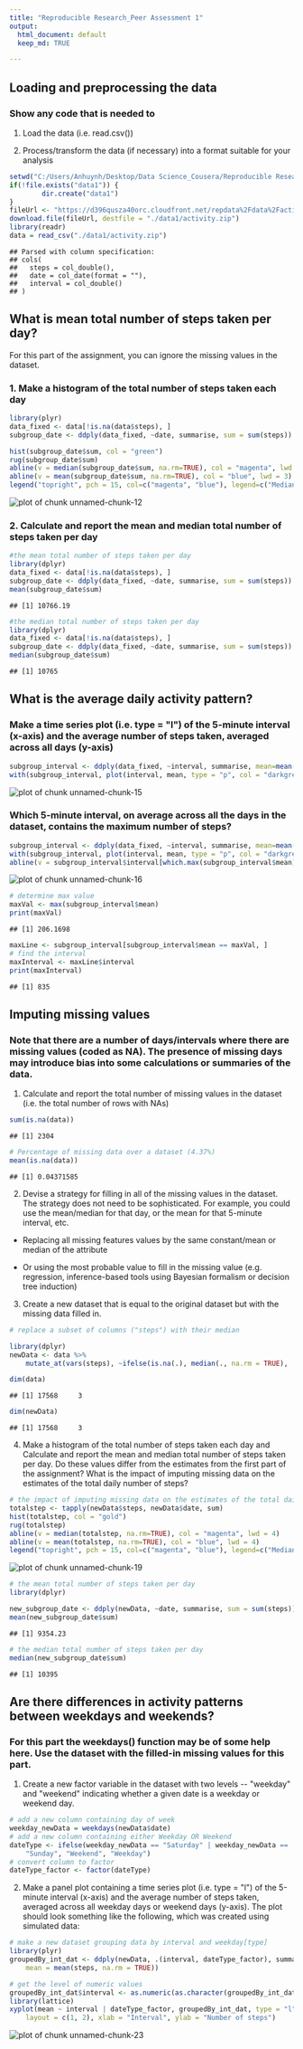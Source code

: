 ```yaml
---
title: "Reproducible Research_Peer Assessment 1"
output:
  html_document: default
  keep_md: TRUE

---
```


## Loading and preprocessing the data
### Show any code that is needed to

1. Load the data (i.e. read.csv())

2. Process/transform the data (if necessary) into a format suitable for your analysis


```r
setwd("C:/Users/Anhuynh/Desktop/Data Science_Cousera/Reproducible Research/Assignment")
if(!file.exists("data1")) {
        dir.create("data1")
}
fileUrl <- "https://d396qusza40orc.cloudfront.net/repdata%2Fdata%2Factivity.zip"
download.file(fileUrl, destfile = "./data1/activity.zip")
library(readr)
data = read_csv("./data1/activity.zip")
```

```
## Parsed with column specification:
## cols(
##   steps = col_double(),
##   date = col_date(format = ""),
##   interval = col_double()
## )
```
## What is mean total number of steps taken per day?
For this part of the assignment, you can ignore the missing values in the dataset.

### 1. Make a histogram of the total number of steps taken each day



```r
library(plyr)
data_fixed <- data[!is.na(data$steps), ]
subgroup_date <- ddply(data_fixed, ~date, summarise, sum = sum(steps))

hist(subgroup_date$sum, col = "green")
rug(subgroup_date$sum)
abline(v = median(subgroup_date$sum, na.rm=TRUE), col = "magenta", lwd = 4)
abline(v = mean(subgroup_date$sum, na.rm=TRUE), col = "blue", lwd = 3)
legend("topright", pch = 15, col=c("magenta", "blue"), legend=c("Median", "Mean"))
```

![plot of chunk unnamed-chunk-12](figure/unnamed-chunk-12-1.png)

### 2. Calculate and report the mean and median total number of steps taken per day

```r
#the mean total number of steps taken per day
library(dplyr)
data_fixed <- data[!is.na(data$steps), ]
subgroup_date <- ddply(data_fixed, ~date, summarise, sum = sum(steps))
mean(subgroup_date$sum)
```

```
## [1] 10766.19
```


```r
#the median total number of steps taken per day
library(dplyr)
data_fixed <- data[!is.na(data$steps), ]
subgroup_date <- ddply(data_fixed, ~date, summarise, sum = sum(steps))
median(subgroup_date$sum)
```

```
## [1] 10765
```

## What is the average daily activity pattern?

### Make a time series plot (i.e. type = "l") of the 5-minute interval (x-axis) and the average number of steps taken, averaged across all days (y-axis)

```r
subgroup_interval <- ddply(data_fixed, ~interval, summarise, mean=mean(steps))
with(subgroup_interval, plot(interval, mean, type = "p", col = "darkgreen", main = "Average Daily Activity", xlab = "Interval", ylab = "Number of steps"))
```

![plot of chunk unnamed-chunk-15](figure/unnamed-chunk-15-1.png)

### Which 5-minute interval, on average across all the days in the dataset, contains the maximum number of steps?


```r
subgroup_interval <- ddply(data_fixed, ~interval, summarise, mean=mean(steps))
with(subgroup_interval, plot(interval, mean, type = "p", col = "darkgreen", main = "Average Daily Activity", xlab = "Interval", ylab = "Number of steps"))
abline(v = subgroup_interval$interval[which.max(subgroup_interval$mean)], col = "green", lwd = 2)
```

![plot of chunk unnamed-chunk-16](figure/unnamed-chunk-16-1.png)

```r
# determine max value
maxVal <- max(subgroup_interval$mean)
print(maxVal)
```

```
## [1] 206.1698
```

```r
maxLine <- subgroup_interval[subgroup_interval$mean == maxVal, ]
# find the interval
maxInterval <- maxLine$interval
print(maxInterval)
```

```
## [1] 835
```

## Imputing missing values
### Note that there are a number of days/intervals where there are missing values (coded as NA). The presence of missing days may introduce bias into some calculations or summaries of the data.

1. Calculate and report the total number of missing values in the dataset (i.e. the total number of rows with NAs)


```r
sum(is.na(data))
```

```
## [1] 2304
```

```r
# Percentage of missing data over a dataset (4.37%)
mean(is.na(data))
```

```
## [1] 0.04371585
```

2. Devise a strategy for filling in all of the missing values in the dataset. The strategy does not need to be sophisticated. For example, you could use the mean/median for that day, or the mean for that 5-minute interval, etc.


- Replacing all missing features values by the same constant/mean or median of the attribute

- Or using the most probable value to fill in the missing value (e.g. regression, inference-based tools using Bayesian formalism or decision tree induction)


3. Create a new dataset that is equal to the original dataset but with the missing data filled in.


```r
# replace a subset of columns ("steps") with their median

library(dplyr)
newData <- data %>% 
    mutate_at(vars(steps), ~ifelse(is.na(.), median(., na.rm = TRUE), .))

dim(data)
```

```
## [1] 17568     3
```

```r
dim(newData)
```

```
## [1] 17568     3
```
4. Make a histogram of the total number of steps taken each day and Calculate and report the mean and median total number of steps taken per day. Do these values differ from the estimates from the first part of the assignment? What is the impact of imputing missing data on the estimates of the total daily number of steps?


```r
# the impact of imputing missing data on the estimates of the total daily number of steps keeps value of median and mean of new dataset less than the original one (refer to two histograms built for visualization)
totalstep <- tapply(newData$steps, newData$date, sum)
hist(totalstep, col = "gold")
rug(totalstep)
abline(v = median(totalstep, na.rm=TRUE), col = "magenta", lwd = 4)
abline(v = mean(totalstep, na.rm=TRUE), col = "blue", lwd = 4)
legend("topright", pch = 15, col=c("magenta", "blue"), legend=c("Median", "Mean"))
```

![plot of chunk unnamed-chunk-19](figure/unnamed-chunk-19-1.png)

```r
# the mean total number of steps taken per day
library(dplyr)

new_subgroup_date <- ddply(newData, ~date, summarise, sum = sum(steps))
mean(new_subgroup_date$sum)
```

```
## [1] 9354.23
```

```r
# the median total number of steps taken per day
median(new_subgroup_date$sum)
```

```
## [1] 10395
```

## Are there differences in activity patterns between weekdays and weekends?
### For this part the weekdays() function may be of some help here. Use the dataset with the filled-in missing values for this part.

1. Create a new factor variable in the dataset with two levels -- "weekday" and "weekend" indicating whether a given date is a weekday or weekend day.


```r
# add a new column containing day of week
weekday_newData = weekdays(newData$date)
# add a new column containing either Weekday OR Weekend
dateType <- ifelse(weekday_newData == "Saturday" | weekday_newData == 
    "Sunday", "Weekend", "Weekday")
# convert column to factor
dateType_factor <- factor(dateType)
```

2. Make a panel plot containing a time series plot (i.e. type = "l") of the 5-minute interval (x-axis) and the average number of steps taken, averaged across all weekday days or weekend days (y-axis). The plot should look something like the following, which was created using simulated data:


```r
# make a new dataset grouping data by interval and weekday[type]
library(plyr)
groupedBy_int_dat <- ddply(newData, .(interval, dateType_factor), summarise, 
    mean = mean(steps, na.rm = TRUE))

# get the level of numeric values
groupedBy_int_dat$interval <- as.numeric(as.character(groupedBy_int_dat$interval))
library(lattice)
xyplot(mean ~ interval | dateType_factor, groupedBy_int_dat, type = "l", 
    layout = c(1, 2), xlab = "Interval", ylab = "Number of steps")
```

![plot of chunk unnamed-chunk-23](figure/unnamed-chunk-23-1.png)
